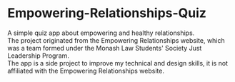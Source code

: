 # Empowering-Relationships-Quiz
A simple quiz app about empowering and healthy relationships. 
<br/>The project originated from the Empowering Relationships website, which was a team formed under the Monash Law Students' Society Just Leadership Program. 
<br/>The app is a side project to improve my technical and design skills, it is not affiliated with the Empowering Relationships website. 
